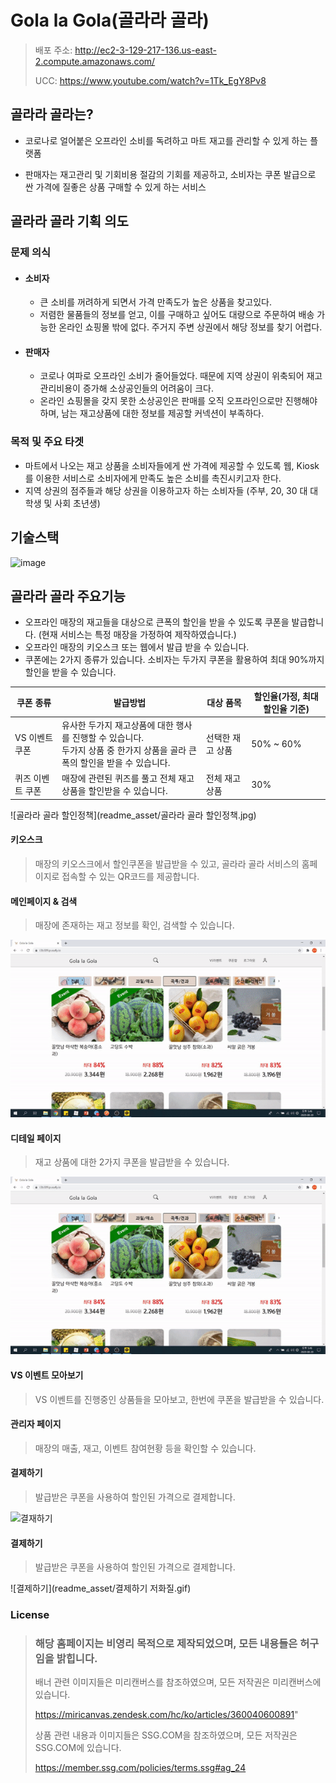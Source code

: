 # Gola la Gola(골라라 골라)

> 배포 주소: http://ec2-3-129-217-136.us-east-2.compute.amazonaws.com/ 
> 
> UCC: https://www.youtube.com/watch?v=1Tk_EgY8Pv8





## 골라라 골라는?

- 코로나로 얼어붙은 오프라인 소비를 독려하고 마트 재고를 관리할 수 있게 하는 플랫폼

- 판매자는 재고관리 및 기회비용 절감의 기회를 제공하고, 소비자는 쿠폰 발급으로 싼 가격에 질좋은 상품 구매할 수 있게 하는 서비스





## 골라라 골라 기획 의도



### 문제 의식

- #### 소비자

  - 큰 소비를 꺼려하게 되면서 가격 만족도가 높은 상품을 찾고있다.
  - 저렴한 물품들의 정보를 얻고, 이를 구매하고 싶어도 대량으로 주문하여 배송 가능한 온라인 쇼핑몰 밖에 없다. 주거지 주변 상권에서 해당 정보를 찾기 어렵다. 

- #### 판매자

  - 코로나 여파로 오프라인 소비가 줄어들었다. 때문에 지역 상권이 위축되어 재고관리비용이 증가해 소상공인들의 어려움이 크다.
  - 온라인 쇼핑몰을 갖지 못한 소상공인은 판매를 오직 오프라인으로만 진행해야 하며, 남는 재고상품에 대한 정보를 제공할 커넥션이 부족하다.

  

### 목적 및 주요 타겟

  - 마트에서 나오는 재고 상품을 소비자들에게 싼 가격에 제공할 수 있도록 웹, Kiosk 를 이용한 서비스로 소비자에게 만족도 높은 소비를 촉진시키고자 한다.
  - 지역 상권의 점주들과 해당 상권을 이용하고자 하는 소비자들 (주부, 20, 30 대 대학생 및 사회 초년생)





## 기술스택



<img src="https://user-images.githubusercontent.com/44697835/91255493-dbb35200-e79f-11ea-9180-a6dd1d5011bc.png" alt="image"  />





## 골라라 골라 주요기능

- 오프라인 매장의 재고들을 대상으로 큰폭의 할인을 받을 수 있도록 쿠폰을 발급합니다. (현재 서비스는 특정 매장을 가정하여 제작하였습니다.)
- 오프라인 매장의 키오스크 또는 웹에서 발급 받을 수 있습니다.
- 쿠폰에는 2가지 종류가 있습니다. 소비자는 두가지 쿠폰을 활용하여 최대 90%까지 할인을 받을 수 있습니다.

쿠폰 종류        | 발급방법                                                     | 대상 품목        | 할인율(가정, 최대 할인율 기준) 
---------------- | ------------------------------------------------------------ | ---------------- | ------------------------------ 
VS 이벤트 쿠폰   | 유사한 두가지 재고상품에 대한 행사를 진행할 수 있습니다. <br />두가지 상품 중 한가지 상품을 골라 큰폭의 할인을 받을 수 있습니다. | 선택한 재고 상품 | 50% ~ 60%
퀴즈 이벤트 쿠폰 | 매장에 관련된 퀴즈를 풀고 전체 재고상품을 할인받을 수 있습니다. | 전체 재고 상품   | 30%


![골라라 골라 할인정책](readme_asset/골라라 골라 할인정책.jpg)


#### 키오스크

> 매장의 키오스크에서 할인쿠폰을 발급받을 수 있고, 골라라 골라 서비스의 홈페이지로 접속할 수 있는 QR코드를 제공합니다.





#### 메인페이지 & 검색

> 매장에 존재하는 재고 정보를 확인, 검색할 수 있습니다.

 ![검색하기](readme_asset/검색하기.gif)







#### 디테일 페이지

> 재고 상품에 대한 2가지 쿠폰을 발급받을 수 있습니다.

![검색하기](readme_asset/검색하기.gif)



#### VS 이벤트 모아보기

> VS 이벤트를 진행중인 상품들을 모아보고, 한번에 쿠폰을 발급받을 수 있습니다.







#### 관리자 페이지

> 매장의 매출, 재고, 이벤트 참여현황 등을 확인할 수 있습니다.







#### 결제하기

> 발급받은 쿠폰을 사용하여 할인된 가격으로 결제합니다.

![결재하기](readme_asset/결제하기.gif)





#### 결제하기

> 발급받은 쿠폰을 사용하여 할인된 가격으로 결제합니다.

![결제하기](readme_asset/결제하기 저화질.gif)













### License

> ### 해당 홈페이지는 비영리 목적으로 제작되었으며, 모든 내용들은 허구임을 밝힙니다.
>
> 배너 관련 이미지들은 미리캔버스를 참조하였으며, 모든 저작권은 미리캔버스에 있습니다. 
>
> https://miricanvas.zendesk.com/hc/ko/articles/360040600891"
>
> 상품 관련 내용과 이미지들은 SSG.COM을 참조하였으며, 모든 저작권은 SSG.COM에 있습니다.
>
> https://member.ssg.com/policies/terms.ssg#ag_24
